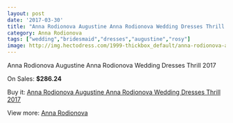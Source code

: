 ```yaml
---
layout: post
date: '2017-03-30'
title: "Anna Rodionova Augustine Anna Rodionova Wedding Dresses Thrill 2017"
category: Anna Rodionova
tags: ["wedding","bridesmaid","dresses","augustine","rosy"]
image: http://img.hectodress.com/1999-thickbox_default/anna-rodionova-augustine-anna-rodionova-wedding-dresses-thrill-2013.jpg
---
```

Anna Rodionova Augustine Anna Rodionova Wedding Dresses Thrill 2017

On Sales: **$286.24**
<a href="https://www.hectodress.com/anna-rodionova/1254-anna-rodionova-augustine-anna-rodionova-wedding-dresses-thrill-2013.html"><amp-img layout="responsive" width="600" height="600" src="//img.hectodress.com/1999-thickbox_default/anna-rodionova-augustine-anna-rodionova-wedding-dresses-thrill-2013.jpg" alt="Anna Rodionova Augustine Anna Rodionova Wedding Dresses Thrill 2017 0" /></a>
<a href="https://www.hectodress.com/anna-rodionova/1254-anna-rodionova-augustine-anna-rodionova-wedding-dresses-thrill-2013.html"><amp-img layout="responsive" width="600" height="600" src="//img.hectodress.com/2001-thickbox_default/anna-rodionova-augustine-anna-rodionova-wedding-dresses-thrill-2013.jpg" alt="Anna Rodionova Augustine Anna Rodionova Wedding Dresses Thrill 2017 1" /></a>
<a href="https://www.hectodress.com/anna-rodionova/1254-anna-rodionova-augustine-anna-rodionova-wedding-dresses-thrill-2013.html"><amp-img layout="responsive" width="600" height="600" src="//img.hectodress.com/2000-thickbox_default/anna-rodionova-augustine-anna-rodionova-wedding-dresses-thrill-2013.jpg" alt="Anna Rodionova Augustine Anna Rodionova Wedding Dresses Thrill 2017 2" /></a>

Buy it: [Anna Rodionova Augustine Anna Rodionova Wedding Dresses Thrill 2017](https://www.hectodress.com/anna-rodionova/1254-anna-rodionova-augustine-anna-rodionova-wedding-dresses-thrill-2013.html "Anna Rodionova Augustine Anna Rodionova Wedding Dresses Thrill 2017")

View more: [Anna Rodionova](https://www.hectodress.com/17-anna-rodionova "Anna Rodionova")